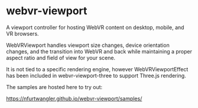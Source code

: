 # webvr-viewport
A viewport controller for hosting WebVR content on desktop, mobile, and VR browsers.

WebVRViewport handles viewport size changes, device orientation changes, and the transition into WebVR and back while maintaining a proper aspect ratio and field of view for your scene.

It is not tied to a specific rendering engine, however WebVRViewportEffect has been included in webvr-viewport-three to support Three.js rendering.

The samples are hosted here to try out:

https://nfurtwangler.github.io/webvr-viewport/samples/
